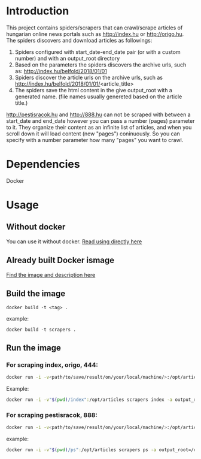 # Introduction

This project contains spiders/scrapers that can crawl/scrape articles of hungarian online news portals such as http://index.hu or http://origo.hu. The spiders discovers and download articles as followings:
1. Spiders configured with start_date-end_date pair (or with a custom number) and with an output_root directory
2. Based on the parameters the spiders discovers the archive urls, such as: http://index.hu/belfold/2018/01/01
3. Spiders discover the article urls on the archive urls, such as http://index.hu/belfold/2018/01/01/<article_title>
4. The spiders save the html content in the give output_root with a generated name. (file names usually genereted based on the article title.) 

http://pestisracok.hu and http://888.hu can not be scraped with between a start_date and end_date however you can pass a number (pages) parameter to it. They organize their content as an infinite list of articles, and when you scroll down it will load content (new "pages") coninuously. So you can specify with a number parameter how many "pages" you want to crawl.

# Dependencies

Docker

# Usage

## Without docker

You can use it without docker. [Read using directly here](online-media-scrapers/Readme.md)

## Already built Docker ismage
[Find the image and description here](https://hub.docker.com/r/tbalogh/online-media-scrapers/)

## Build the image
```
docker build -t <tag> . 
```

example:
```
docker build -t scrapers . 
```
## Run the image

### For scraping index, origo, 444:

```bash
docker run -i -v<path/to/save/result/on/your/local/machine/>:/opt/articles <tag> <[index|origo|nnn]> -a output_root=/opt/articles -a start_date=<YYYY/MM/DD> -a end_date=<YYYY/MM/DD>
```

Example:

```bash
docker run -i -v"$(pwd)/index":/opt/articles scrapers index -a output_root=/opt/articles -a start_date=2018/03/01 -a end_date=2018/03/02
```

### For scraping pestisracok, 888:

```bash
docker run -i -v<path/to/save/result/on/your/local/machine/>:/opt/articles <tag> <[ps|nynyny]> -a output_root=/opt/articles -a pages=<number>
```

example:
```bash
docker run -i -v"$(pwd)/ps":/opt/articles scrapers ps -a output_root=/opt/articles -a pages=2
```